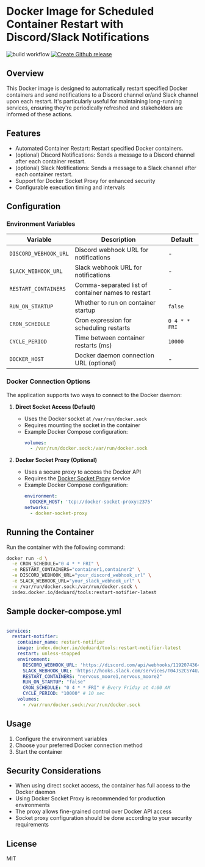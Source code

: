 # Docker Image for Scheduled Container Restart with Discord/Slack Notifications
![build workflow](https://github.com/activecs/docker-cron-restart-notifier/actions/workflows/merge-or-push-to-main.yml/badge.svg)
[![Create Github release](https://github.com/activecs/docker-cron-restart-notifier/actions/workflows/release.yml/badge.svg)](https://github.com/activecs/docker-cron-restart-notifier/actions/workflows/release.yml)
## Overview
This Docker image is designed to automatically restart specified Docker containers and send notifications to a Discord channel or/and Slack channel upon each restart. It's particularly useful for maintaining long-running services, ensuring they're periodically refreshed and stakeholders are informed of these actions.

## Features
- Automated Container Restart: Restart specified Docker containers.
- (optional) Discord Notifications: Sends a message to a Discord channel after each container restart.
- (optional) Slack Notifications: Sends a message to a Slack channel after each container restart.
- Support for Docker Socket Proxy for enhanced security
- Configurable execution timing and intervals

## Configuration

### Environment Variables

| Variable | Description | Default |
|----------|-------------|---------|
| `DISCORD_WEBHOOK_URL` | Discord webhook URL for notifications | - |
| `SLACK_WEBHOOK_URL` | Slack webhook URL for notifications | - |
| `RESTART_CONTAINERS` | Comma-separated list of container names to restart | - |
| `RUN_ON_STARTUP` | Whether to run on container startup | `false` |
| `CRON_SCHEDULE` | Cron expression for scheduling restarts | `0 4 * * FRI` |
| `CYCLE_PERIOD` | Time between container restarts (ms) | `10000` |
| `DOCKER_HOST` | Docker daemon connection URL (optional) | - |

### Docker Connection Options

The application supports two ways to connect to the Docker daemon:

1. **Direct Socket Access (Default)**
   - Uses the Docker socket at `/var/run/docker.sock`
   - Requires mounting the socket in the container
   - Example Docker Compose configuration:
     ```yaml
     volumes:
       - /var/run/docker.sock:/var/run/docker.sock
     ```

2. **Docker Socket Proxy (Optional)**
   - Uses a secure proxy to access the Docker API
   - Requires the [Docker Socket Proxy](https://github.com/Tecnativa/docker-socket-proxy) service
   - Example Docker Compose configuration:
     ```yaml
     environment:
       DOCKER_HOST: 'tcp://docker-socket-proxy:2375'
     networks:
       - docker-socket-proxy
     ```

## Running the Container
Run the container with the following command:
```bash
docker run -d \
  -e CRON_SCHEDULE="0 4 * * FRI" \
  -e RESTART_CONTAINERS="container1,container2" \
  -e DISCORD_WEBHOOK_URL="your_discord_webhook_url" \
  -e SLACK_WEBHOOK_URL="your_slack_webhook_url" \
  -v /var/run/docker.sock:/var/run/docker.sock \
  index.docker.io/deduard/tools:restart-notifier-latest
```

## Sample docker-compose.yml
```yaml

services:
  restart-notifier:
    container_name: restart-notifier
    image: index.docker.io/deduard/tools:restart-notifier-latest
    restart: unless-stopped
    environment:
      DISCORD_WEBHOOK_URL: 'https://discord.com/api/webhooks/119207436456853270/mRC3HfPoT5_MFsvn3sHUuG1Qeeg3WTUAo_bf0LR8'
      SLACK_WEBHOOK_URL: 'https://hooks.slack.com/services/T04JS2CSY4U/B06HRRFSRGW/1UL9bv1i1JnaYsUBo'
      RESTART_CONTAINERS: "nervous_moore1,nervous_moore2"
      RUN_ON_STARTUP: "false"
      CRON_SCHEDULE: "0 4 * * FRI" # Every Friday at 4:00 AM
      CYCLE_PERIOD: "10000" # 10 sec
    volumes:
      - /var/run/docker.sock:/var/run/docker.sock
```

## Usage

1. Configure the environment variables
2. Choose your preferred Docker connection method
3. Start the container

## Security Considerations

- When using direct socket access, the container has full access to the Docker daemon
- Using Docker Socket Proxy is recommended for production environments
- The proxy allows fine-grained control over Docker API access
- Socket proxy configuration should be done according to your security requirements

## License

MIT
